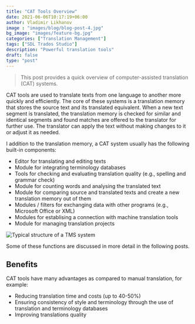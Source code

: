 ```yaml
---
title: "CAT Tools Overview"
date: 2021-06-06T10:17:19+06:00
author: Vladimir Likhanov
image : "images/blog/blog-post-4.jpg"
bg_image: "images/feature-bg.jpg"
categories: ["Translation Management"]
tags: ["SDL Trados Studio"]
description: "Powerful translation tools"
draft: false
type: "post"
---
```



> This post provides a quick overview of computer-assisted translation (CAT) systems.

CAT tools are used to translate texts from one language to another more quickly and efficiently.
The core of these systems is a translation memory that stores the source text and its translated
equivalent. When a new text segment is translated, the translation memory is checked for similar
and identical segments and found matches are offered to the translator for further use. The translator
can apply the text without making changes to it or adjust it as needed.

I addition to the translation memory, a CAT system usually has the following built-in components:

* Editor for translating and editing texts
* Module for integrating terminology databases
* Tools for checking and evaluating translation quality (e.g., spelling and grammar check)
* Module for counting words and analysing the translated text
* Module for comparing source and translated texts and create a new translation memory out of them
* Modules / filters for exchanging data with other programs (e.g., Microsoft Office or XML)
* Modules for establising a connection with machine translation tools
* Module for managing translation projects

![Typical structure of a TMS system](/images/blog/sdl-tm-structure.png)

Some of these functions are discussed in more detail in the following posts.

## Benefits

CAT tools have many advantages as compared to manual translation, for example:

* Reducing translation time and costs (up to 40-50%)
* Ensuring consistency of style and terminology through the use of translation and terminology databases
* Improving translations quality
